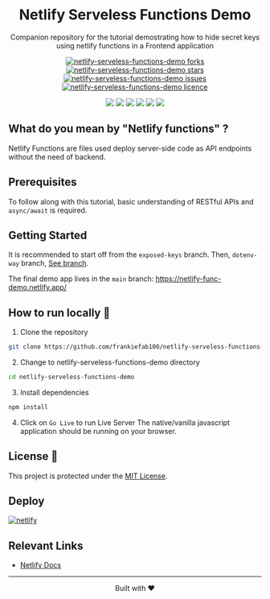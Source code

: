 <div align="center">
 <h1>Netlify Serveless Functions Demo</h1>
 <p>Companion repository for the tutorial demostrating how to hide secret keys using netlify functions in a Frontend application</p>

<p align="center">
<a href="https://github.com/frankiefab100/netlify-serveless-functions-demo/fork" target="blank">
<img src="https://img.shields.io/github/forks/frankiefab100/netlify-serveless-functions-demo?style=flat-square" alt="netlify-serveless-functions-demo forks"/>
</a>
<a href="https://github.com/frankiefab100/netlify-serveless-functions-demo/stargazers" target="blank">
<img src="https://img.shields.io/github/stars/frankiefab100/netlify-serveless-functions-demo?style=flat-square" alt="netlify-serveless-functions-demo stars"/>
</a>
<a href="https://github.com/frankiefab100/netlify-serveless-functions-demo/issues" target="blank">
<img src="https://img.shields.io/github/issues/frankiefab100/netlify-serveless-functions-demo?style=flat-square" alt="netlify-serveless-functions-demo issues"/>
</a>
<a href="https://github.com/frankiefab100/netlify-serveless-functions-demo/blob/main/LICENSE" target="blank">
<img src="https://img.shields.io/github/license/frankiefab100/netlify-serveless-functions-demo?style=flat-square" alt="netlify-serveless-functions-demo licence" />
</a>
</p>

<p>
<img src="https://img.shields.io/badge/React-20232A?style=for-the-badge&logo=react&logoColor=61DAFB">
<img src="https://img.shields.io/badge/JavaScript-323330?style=for-the-badge&logo=javascript&logoColor=F7DF1E">
<img src="https://img.shields.io/badge/CSS3-1572B6?style=for-the-badge&logo=css3&logoColor=white">
<img src="https://img.shields.io/badge/React_Router-CA4245?style=for-the-badge&logo=react-router&logoColor=white">
<img src="https://img.shields.io/badge/npm-CB3837?style=for-the-badge&logo=npm&logoColor=white">
<img src="https://img.shields.io/badge/Netlify-00C7B7?style=for-the-badge&logo=netlify&logoColor=white">
</p>
</div>

## What do you mean by "Netlify functions" ?
Netlify Functions are files used deploy server-side code as API endpoints without the need of backend.

## Prerequisites

To follow along with this tutorial, basic understanding of RESTful APIs and  `async/await` is required.

## Getting Started
It is recommended to start off from the `exposed-keys` branch.
Then, `dotenv-way` branch, [See  branch](https://github.com/frankiefab100/netlify-serveless-functions-demo/tree/dotenv-way).

The final demo app lives in the `main` branch: <https://netlify-func-demo.netlify.app/>


## How to run locally 🚀

1. Clone the repository

```BASH
git clone https://github.com/frankiefab100/netlify-serveless-functions-demo.git
```

2. Change to netlify-serveless-functions-demo directory

```BASH
cd netlify-serveless-functions-demo
```

3. Install dependencies

```BASH
npm install
```

4. Click on `Go Live` to run Live Server
The native/vanilla javascript application should be running on your browser. 


## License 📜
This project is protected under the [MIT License](./License).

## Deploy
[![netlify](https://www.netlify.com/img/deploy/button.svg)](https://app.netlify.com/start/deploy?repository=https://github.com/frankiefab100/netlify-serveless-functions-demo)

## Relevant Links

- [Netlify Docs](https://docs.netlify.com/functions/overview/)


<hr>
<p align="center">
Built with ❤️
</p>
